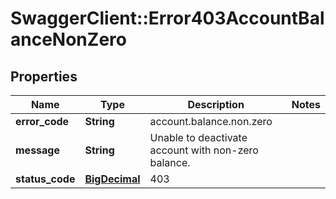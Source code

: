 # SwaggerClient::Error403AccountBalanceNonZero

## Properties
Name | Type | Description | Notes
------------ | ------------- | ------------- | -------------
**error_code** | **String** | account.balance.non.zero | 
**message** | **String** | Unable to deactivate account with non-zero balance. | 
**status_code** | [**BigDecimal**](BigDecimal.md) | 403 | 

